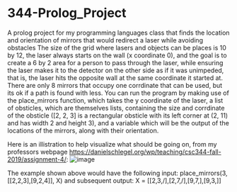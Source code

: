 # 344-Prolog_Project
A prolog project for my programming languages class that finds the location and orientation of mirrors that would redirect a laser while avoiding obstacles
The size of the grid where lasers and objects can be places is 10 by 12, the laser always starts on the wall (x coordinate 0), and the goal is to create a 6 by 2 area for a person to pass through the laser, while ensuring the laser makes it to the detector on the other side as if it was unimpeded, that is, the laser hits the opposite wall at the same coordinate it started at. There are only 8 mirrors that occupy one corrdinate that can be used, but its ok if a path is found with less.
You can run the program by making use of the place_mirrors function, which takes the y coordinate of the laser, a list of obsticles, which are themselves lists, containing the size and corrdinate of the obsticle ([2, 2, 3] is a rectangular obsticle with its left corner at (2, 11) and has width 2 and height 3), and a variable which will be the output of the locations of the mirrors, along with their orientation.

Here is an illistration to help visualize what should be going on, from my professors webpage https://danielschlegel.org/wp/teaching/csc344-fall-2019/assignment-4/:
![image](https://user-images.githubusercontent.com/56443205/111388704-233ef400-8686-11eb-8ece-104334d48556.png)

The example shown above would have the following input:
place_mirrors(3, [[2,2,3],[9,2,4]], X)
and subsequent output:
X = [[2,3,/],[2,7,/],[9,7,\],[9,3,\]]
